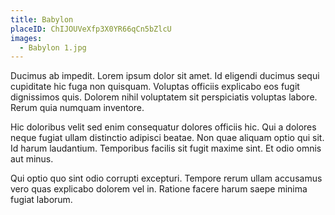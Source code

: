 ```yaml
---
title: Babylon
placeID: ChIJOUVeXfp3X0YR66qCn5bZlcU
images:
  - Babylon 1.jpg
---
```


Ducimus ab impedit. Lorem ipsum dolor sit amet. Id eligendi ducimus sequi cupiditate hic fuga non quisquam. Voluptas officiis explicabo eos fugit dignissimos quis. Dolorem nihil voluptatem sit perspiciatis voluptas labore. Rerum quia numquam inventore.

Hic doloribus velit sed enim consequatur dolores officiis hic. Qui a dolores neque fugiat ullam distinctio adipisci beatae. Non quae aliquam optio qui sit. Id harum laudantium. Temporibus facilis sit fugit maxime sint. Et odio omnis aut minus.

Qui optio quo sint odio corrupti excepturi. Tempore rerum ullam accusamus vero quas explicabo dolorem vel in. Ratione facere harum saepe minima fugiat laborum.
